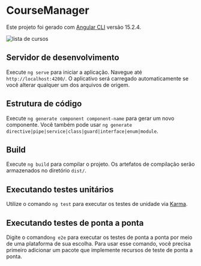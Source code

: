 # CourseManager

Este projeto foi gerado com [Angular CLI](https://github.com/angular/angular-cli) versão 15.2.4.   

![lista de cursos](./course-manager/src/assets/images/course-list.jpg)

## Servidor de desenvolvimento

Execute `ng serve` para iniciar a aplicação. Navegue até `http://localhost:4200/`. O aplicativo será carregado automaticamente se você alterar qualquer um dos arquivos de origem.

## Estrutura de código

Execute `ng generate component component-name` para gerar um novo componente. Você também pode usar `ng generate directive|pipe|service|class|guard|interface|enum|module`.

## Build

Execute `ng build` para compilar o projeto. Os artefatos de compilação serão armazenados no diretório `dist/`.

## Executando testes unitários

Utilize o comando `ng test` para executar os testes de unidade via [Karma](https://karma-runner.github.io).

## Executando testes de ponta a ponta

Digite o comando`ng e2e` para executar os testes de ponta a ponta por meio de uma plataforma de sua escolha. Para usar esse comando, você precisa primeiro adicionar um pacote que implemente recursos de teste de ponta a ponta.
